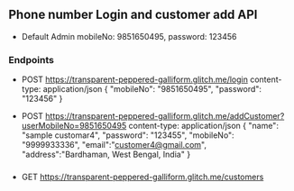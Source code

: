 ## Phone number Login and customer add API
- Default Admin mobileNo: 9851650495, password: 123456
### Endpoints
* POST   https://transparent-peppered-galliform.glitch.me/login
content-type: application/json
{
    "mobileNo": "9851650495",
    "password": "123456"
} 


* POST   https://transparent-peppered-galliform.glitch.me/addCustomer?userMobileNo=9851650495
content-type: application/json
{
    "name": "sample customar4",
    "password": "123455",
    "mobileNo": "9999933336",
    "email":"customer4@gmail.com",
    "address":"Bardhaman, West Bengal, India"
} 

###
* GET   https://transparent-peppered-galliform.glitch.me/customers